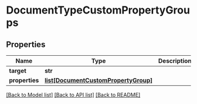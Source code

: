 # DocumentTypeCustomPropertyGroups

## Properties
Name | Type | Description | Notes
------------ | ------------- | ------------- | -------------
**target** | **str** |  | [optional] 
**properties** | [**list[DocumentCustomPropertyGroup]**](DocumentCustomPropertyGroup.md) |  | [optional] 

[[Back to Model list]](../README.md#documentation-for-models) [[Back to API list]](../README.md#documentation-for-api-endpoints) [[Back to README]](../README.md)


